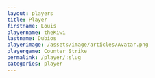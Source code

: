 ```yaml
---
layout: players
title: Player
firstname: Louis
playername: theKiwi
lastname: Dubios
playerimage: /assets/image/articles/Avatar.png
playergame: Counter Strike
permalink: /player/:slug
categories: player
---
```

